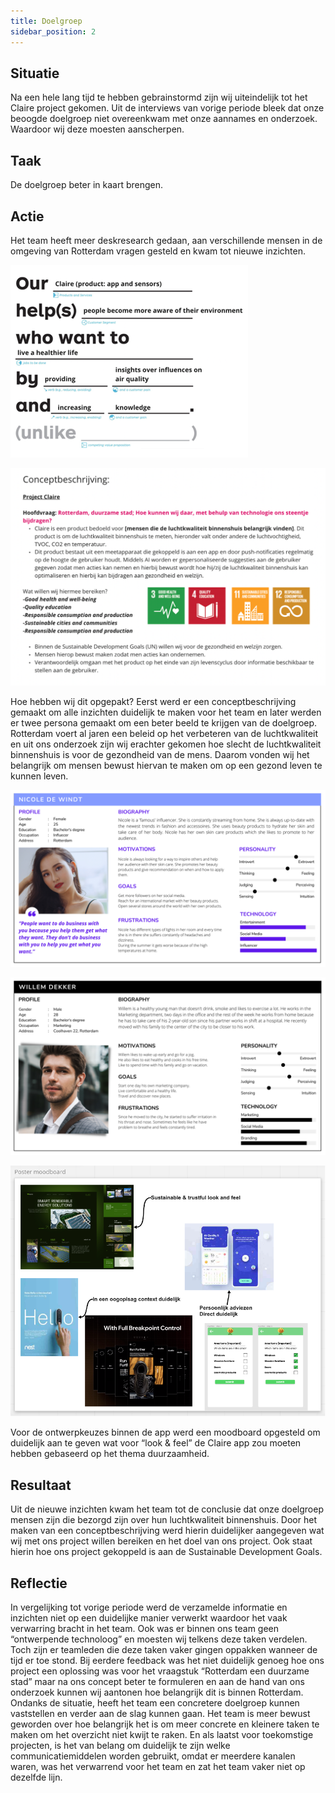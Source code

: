 ```yaml
---
title: Doelgroep
sidebar_position: 2
---
```


## Situatie
Na een hele lang tijd te hebben gebrainstormd zijn wij uiteindelijk tot het Claire project gekomen.
Uit de interviews van vorige periode bleek dat onze beoogde doelgroep niet overeenkwam met onze aannames en onderzoek. 
Waardoor wij deze moesten aanscherpen. 

## Taak
De doelgroep beter in kaart brengen.

## Actie
Het team heeft meer deskresearch gedaan, aan verschillende mensen in de omgeving van 
Rotterdam vragen gesteld en kwam tot nieuwe inzichten.

![doelgroep](./img/afbeelding1-doelgroep.png)

![conceptbeschrijving](./img/afbeelding2-conceptbeschrijving.png)

Hoe hebben wij dit opgepakt? Eerst werd er een conceptbeschrijving gemaakt om alle inzichten duidelijk 
te maken voor het team en later werden er twee persona gemaakt om een beter beeld te krijgen van de doelgroep. 
Rotterdam voert al jaren een beleid op het verbeteren van de luchtkwaliteit en 
uit ons onderzoek zijn wij erachter gekomen hoe slecht de luchtkwaliteit binnenshuis is voor de gezondheid van de mens. 
Daarom vonden wij het belangrijk om mensen bewust hiervan te maken om op een gezond leven te kunnen leven.

![persona-01](./img/afbeelding3-persona1.png)

![persona-02](./img/afbeelding4-persona2.png)

![moodboard](./img/afbeelding5-visuals.png)

Voor de ontwerpkeuzes binnen de app werd een moodboard opgesteld om duidelijk aan te geven wat voor “look & feel” 
de Claire app zou moeten hebben gebaseerd op het thema duurzaamheid.

## Resultaat
Uit de nieuwe inzichten kwam het team tot de conclusie dat onze doelgroep mensen zijn die bezorgd zijn 
over hun luchtkwaliteit binnenshuis. Door het maken van een conceptbeschrijving werd hierin duidelijker aangegeven 
wat wij met ons project willen bereiken en het doel van ons project. 
Ook staat hierin hoe ons project gekoppeld is aan de Sustainable Development Goals.

## Reflectie
In vergelijking tot vorige periode werd de verzamelde informatie en inzichten niet op een duidelijke manier verwerkt 
waardoor het vaak verwarring bracht in het team. Ook was er binnen ons team geen “ontwerpende technoloog” en 
moesten wij telkens deze taken verdelen. Toch zijn er teamleden die deze taken vaker gingen oppakken wanneer de tijd er toe stond. 
Bij eerdere feedback was het niet duidelijk genoeg hoe ons project een oplossing was 
voor het vraagstuk “Rotterdam een duurzame stad” maar na ons concept beter te formuleren en aan de hand van ons onderzoek 
kunnen wij aantonen hoe belangrijk dit is binnen Rotterdam. Ondanks de situatie, 
heeft het team een concretere doelgroep kunnen vaststellen en verder aan de slag kunnen gaan. 
Het team is meer bewust geworden over hoe belangrijk het is om meer concrete en kleinere taken te maken om het overzicht niet kwijt te raken. 
En als laatst voor toekomstige projecten, is het van belang om duidelijk te zijn welke communicatiemiddelen worden gebruikt, 
omdat er meerdere kanalen waren, was het verwarrend voor het team en zat het team vaker niet op dezelfde lijn.

